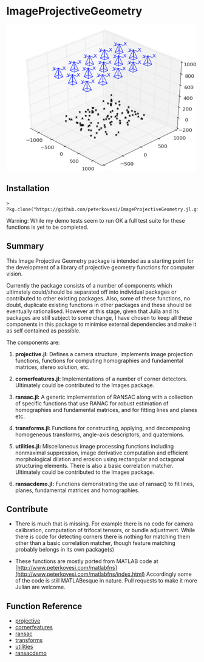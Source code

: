 ImageProjectiveGeometry
=======================


![banner image](doc/banner.png)

## Installation

```
> Pkg.clone("https://github.com/peterkovesi/ImageProjectiveGeometry.jl.git")
```

Warning: While my demo tests seem to run OK a full test suite for
these functions is yet to be completed.

## Summary

This Image Projective Geometry package is intended as a starting point
for the development of a library of projective geometry functions for
computer vision.

Currently the package consists of a number of components which
ultimately could/should be separated off into individual packages or
contributed to other existing packages.  Also, some of these
functions, no doubt, duplicate existing functions in other packages
and these should be eventually rationalised.  However at this stage,
given that Julia and its packages are still subject to some change, I
have chosen to keep all these components in this package to minimise
external dependencies and make it as self contained as possible.

The components are:

1. **projective.jl:** Defines a camera structure, implements image
projection functions, functions for computing homographies and
fundamental matrices, stereo solution, etc.

2. **cornerfeatures.jl:** Implementations of a number of corner
detectors.  Ultimately could be contributed to the Images package.

3. **ransac.jl:** A generic implementation of RANSAC along with a
collection of specific functions that use RANAC for robust estimation
of homographies and fundamental matrices, and for fitting lines and
planes etc.

4. **transforms.jl:** Functions for constructing, applying, and decomposing
homogeneous transforms, angle-axis descriptors, and quaternions.

5. **utilities.jl:** Miscellaneous image processing functions
including nonmaximal suppression, image derivative computation and
efficient morphological dilation and erosion using rectangular and
octagonal structuring elements.  There is also a basic correlation
matcher.  Ultimately could be contributed to the Images package.

6. **ransacdemo.jl:** Functions demonstrating the use of ransac() to
fit lines, planes, fundamental matrices and homographies.


## Contribute

* There is much that is missing.  For example there is no code for
camera calibration, computation of trifocal tensors, or bundle
adjustment.  While there is code for detecting corners there is
nothing for matching them other than a basic correlation matcher,
though feature matching probably belongs in its own package(s)

* These functions are mostly ported from MATLAB code at
 [http://www.peterkovesi.com/matlabfns](http://www.peterkovesi.com/matlabfns/index.html)
 Accordingly some of the code is still MATLABesque in nature.  Pull
 requests to make it more Julian are welcome.

## Function Reference

* [projective](doc/projective.md)
* [cornerfeatures](doc/cornerfeatures.md)
* [ransac](doc/ransac.md)
* [transforms](doc/transforms.md)
* [utilities](doc/utilities.md)
* [ransacdemo](doc/ransacdemo.md)

